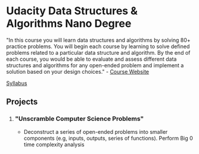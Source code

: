 # Udacity Data Structures & Algorithms Nano Degree

"In this course you will learn data structures and algorithms by solving 80+ practice problems. You will begin each course by learning to solve defined problems related to a particular data structure and algorithm. By the end of each course, you would be able to evaluate and assess different data structures and algorithms for any open-ended problem and implement a solution based on your design choices." - [Course Website](https://www.udacity.com/course/data-structures-and-algorithms-nanodegree--nd256)

[Syllabus](https://d20vrrgs8k4bvw.cloudfront.net/documents/en-US/Data%2BStructures%2Band%2BAlgorithms%2BSyllabus.pdf)


## Projects 
1.  ### "Unscramble Computer Science Problems"
    - Deconstruct a series of open-ended problems into smaller components (e.g, inputs, outputs, series of functions). Perform Big 0 time complexity analysis
